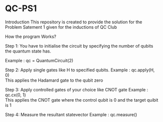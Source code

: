 # QC-PS1

Introduction 
This repository is created to provide the solution for the Problem Satement 1 given for the inductions of QC Club

How the program Works?

Step 1: You have to initialise the circuit by specifying the number of qubits the quantum state has.

Example :
qc = QuantumCircuit(2)

Step 2: Apply single gates like H to specified qubits.
Example :
qc.apply(H, 0)   
This applies the Hadamard gate to the qubit zero 

Step 3: Apply controlled gates of your choice like CNOT gate
Example : 
qc.cx(0, 1)       
This applies the CNOT gate where the control qubit is 0 and the target quibit is 1

Step 4: Measure the resultant statevector
Example :
qc.measure()


